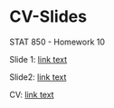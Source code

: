 # CV-Slides
STAT 850 - Homework 10


Slide 1:
[link text](Slide1.pdf)

Slide2:
[link text](Slide2.html)

CV:
[link text](CV.pdf)
